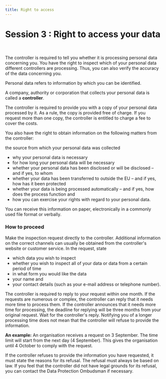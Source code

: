 ```yaml
---
title: Right to access
---
```

# Session 3 : Right to access your data
&nbsp;

The controller is required to tell you whether it is processing personal data concerning you.
You have the right to inspect which of your personal data different controllers are processing.  Thus, you can also verify the accuracy of the data concerning you.

Personal data refers to information by which you can be identified.

A company, authority or corporation that collects your personal data is called a **controller**.

The controller is required to provide you with a copy of your personal data processed by it. As a rule, the copy is provided free of charge. If you request more than one copy, the controller is entitled to charge a fee to cover the costs.

You also have the right to obtain information on the following matters from the controller:

the source from which your personal data was collected

- why your personal data is necessary
- for how long your personal data will be necessary
- whether your personal data has been disclosed or will be disclosed – and if yes, to whom
- whether your data has been transferred to outside the EU – and if yes, how has it been protected
- whether your data is being processed automatically – and if yes, how does the process function and
- how you can exercise your rights with regard to your personal data.

You can receive this information on paper, electronically in a commonly used file format or verbally.

### How to proceed

Make the inspection request directly to the controller. Additional information on the correct channels can usually be obtained from the controller's website or customer service.
In the request, state
- which data you wish to inspect
- whether you wish to inspect all of your data or data from a certain period of time
- in what form you would like the data
- your name and
- your contact details (such as your e-mail address or telephone number).

The controller is required to reply to your request within one month. If the requests are numerous or complex, the controller can reply that it needs more time to process them. If the controller announces that it needs more time for processing, the deadline for replying will be three months from your original request. Wait for the controller's reply. Notifying you of a longer processing time does not mean that the controller will refuse to provide the information.

**An example:**
An organisation receives a request on 3 September. The time limit will start from the next day (4 September). This gives the organisation until 4 October to comply with the request.

If the controller refuses to provide the information you have requested, it must state the reasons for its refusal. The refusal must always be based on law. If you feel that the controller did not have legal grounds for its refusal, you can contact the Data Protection Ombudsman if necessary.
